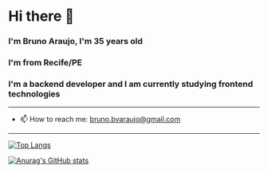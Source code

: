 # Hi there 👋

### I'm Bruno Araujo, I'm 35 years old
### I'm from Recife/PE
### I'm a backend developer and I am currently studying frontend technologies

---

- 📫 How to reach me: bruno.bvaraujo@gmail.com

---

[![Top Langs](https://github-readme-stats.vercel.app/api/top-langs/?username=baraujo75)](https://github.com/baraujo75/github-readme-stats)

[![Anurag's GitHub stats](https://github-readme-stats.vercel.app/api?username=baraujo75)](https://github.com/baraujo75/github-readme-stats)
